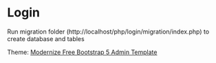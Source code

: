 # Login

<p>Run migration folder (http://localhost/php/login/migration/index.php) to create database and tables</p>

Theme:
<a href="https://adminmart.com/product/modernize-free-bootstrap-5-admin-template/">Modernize Free Bootstrap 5 Admin Template</a>
